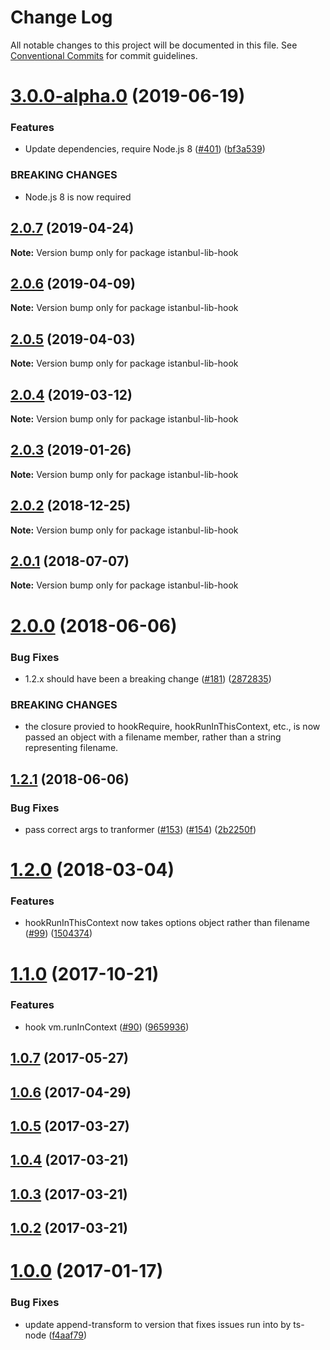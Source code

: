 # Change Log

All notable changes to this project will be documented in this file.
See [Conventional Commits](https://conventionalcommits.org) for commit guidelines.

# [3.0.0-alpha.0](https://github.com/istanbuljs/istanbuljs/compare/istanbul-lib-hook@2.0.7...istanbul-lib-hook@3.0.0-alpha.0) (2019-06-19)


### Features

* Update dependencies, require Node.js 8 ([#401](https://github.com/istanbuljs/istanbuljs/issues/401)) ([bf3a539](https://github.com/istanbuljs/istanbuljs/commit/bf3a539))


### BREAKING CHANGES

* Node.js 8 is now required





## [2.0.7](https://github.com/istanbuljs/istanbuljs/compare/istanbul-lib-hook@2.0.6...istanbul-lib-hook@2.0.7) (2019-04-24)

**Note:** Version bump only for package istanbul-lib-hook





## [2.0.6](https://github.com/istanbuljs/istanbuljs/compare/istanbul-lib-hook@2.0.5...istanbul-lib-hook@2.0.6) (2019-04-09)

**Note:** Version bump only for package istanbul-lib-hook





## [2.0.5](https://github.com/istanbuljs/istanbuljs/compare/istanbul-lib-hook@2.0.4...istanbul-lib-hook@2.0.5) (2019-04-03)

**Note:** Version bump only for package istanbul-lib-hook





## [2.0.4](https://github.com/istanbuljs/istanbuljs/compare/istanbul-lib-hook@2.0.3...istanbul-lib-hook@2.0.4) (2019-03-12)

**Note:** Version bump only for package istanbul-lib-hook





## [2.0.3](https://github.com/istanbuljs/istanbuljs/compare/istanbul-lib-hook@2.0.2...istanbul-lib-hook@2.0.3) (2019-01-26)

**Note:** Version bump only for package istanbul-lib-hook





<a name="2.0.2"></a>
## [2.0.2](https://github.com/istanbuljs/istanbuljs/compare/istanbul-lib-hook@2.0.1...istanbul-lib-hook@2.0.2) (2018-12-25)




**Note:** Version bump only for package istanbul-lib-hook

<a name="2.0.1"></a>
## [2.0.1](https://github.com/istanbuljs/istanbuljs/compare/istanbul-lib-hook@2.0.0...istanbul-lib-hook@2.0.1) (2018-07-07)




**Note:** Version bump only for package istanbul-lib-hook

<a name="2.0.0"></a>
# [2.0.0](https://github.com/istanbuljs/istanbuljs/compare/istanbul-lib-hook@1.2.1...istanbul-lib-hook@2.0.0) (2018-06-06)


### Bug Fixes

* 1.2.x should have been a breaking change ([#181](https://github.com/istanbuljs/istanbuljs/issues/181)) ([2872835](https://github.com/istanbuljs/istanbuljs/commit/2872835))


### BREAKING CHANGES

* the closure provied to hookRequire, hookRunInThisContext, etc., is now passed an object with a filename member, rather than a string representing filename.




<a name="1.2.1"></a>
## [1.2.1](https://github.com/istanbuljs/istanbuljs/compare/istanbul-lib-hook@1.2.0...istanbul-lib-hook@1.2.1) (2018-06-06)


### Bug Fixes

* pass correct args to tranformer ([#153](https://github.com/istanbuljs/istanbuljs/issues/153)) ([#154](https://github.com/istanbuljs/istanbuljs/issues/154)) ([2b2250f](https://github.com/istanbuljs/istanbuljs/commit/2b2250f))




<a name="1.2.0"></a>
# [1.2.0](https://github.com/istanbuljs/istanbuljs/compare/istanbul-lib-hook@1.1.0...istanbul-lib-hook@1.2.0) (2018-03-04)


### Features

* hookRunInThisContext now takes options object rather than filename  ([#99](https://github.com/istanbuljs/istanbuljs/issues/99)) ([1504374](https://github.com/istanbuljs/istanbuljs/commit/1504374))




<a name="1.1.0"></a>
# [1.1.0](https://github.com/istanbuljs/istanbuljs/compare/istanbul-lib-hook@1.0.7...istanbul-lib-hook@1.1.0) (2017-10-21)


### Features

* hook vm.runInContext ([#90](https://github.com/istanbuljs/istanbuljs/issues/90)) ([9659936](https://github.com/istanbuljs/istanbuljs/commit/9659936))




<a name="1.0.7"></a>
## [1.0.7](https://github.com/istanbuljs/istanbuljs/compare/istanbul-lib-hook@1.0.6...istanbul-lib-hook@1.0.7) (2017-05-27)




<a name="1.0.6"></a>
## [1.0.6](https://github.com/istanbuljs/istanbul-lib-hook/compare/istanbul-lib-hook@1.0.5...istanbul-lib-hook@1.0.6) (2017-04-29)




<a name="1.0.5"></a>
## [1.0.5](https://github.com/istanbuljs/istanbul-lib-hook/compare/istanbul-lib-hook@1.0.4...istanbul-lib-hook@1.0.5) (2017-03-27)

<a name="1.0.4"></a>
## [1.0.4](https://github.com/istanbuljs/istanbul-lib-hook/compare/istanbul-lib-hook@1.0.3...istanbul-lib-hook@1.0.4) (2017-03-21)

<a name="1.0.3"></a>
## [1.0.3](https://github.com/istanbuljs/istanbul-lib-hook/compare/istanbul-lib-hook@1.0.2...istanbul-lib-hook@1.0.3) (2017-03-21)

<a name="1.0.2"></a>
## [1.0.2](https://github.com/istanbuljs/istanbul-lib-hook/compare/istanbul-lib-hook@1.0.0...istanbul-lib-hook@1.0.2) (2017-03-21)

<a name="1.0.0"></a>
# [1.0.0](https://github.com/istanbuljs/istanbul-lib-hook/compare/v1.0.0-alpha.3...v1.0.0) (2017-01-17)


### Bug Fixes

* update append-transform to version that fixes issues run into by ts-node ([f4aaf79](https://github.com/istanbuljs/istanbul-lib-hook/commit/f4aaf79))
